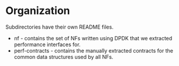 # Organization

Subdirectories have their own README files.

* nf - contains the set of NFs written using DPDK that we extracted performance interfaces for.
* perf-contracts - contains the manually extracted contracts for the common data structures used by all NFs.